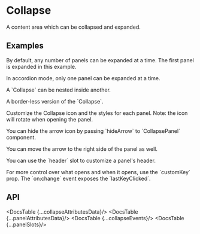 # Collapse

A content area which can be collapsed and expanded.

## Examples

<Example
  id="demo-basic"
  title="Basic"
  demoComponent="{Basic}"
  demoCode="{BasicCode}">
  <p slot="description">
    By default, any number of panels can be expanded at a time. The first panel is expanded in this example.
  </p>
</Example>

<Example
  id="demo-accordion"
  title="Accordion"
  demoComponent="{Accordion}"
  demoCode="{AccordionCode}">
  <p slot="description">
    In accordion mode, only one panel can be expanded at a time.
  </p>
</Example>

<Example
  id="demo-nested"
  title="Nested"
  demoComponent="{Nested}"
  demoCode="{NestedCode}">
  <p slot="description">
    A `Collapse` can be nested inside another.
  </p>
</Example>

<Example
  id="demo-borderless"
  title="Borderless"
  demoComponent="{Borderless}"
  demoCode="{BorderlessCode}">
  <p slot="description">
    A border-less version of the `Collapse`.
  </p>
</Example>

<Example
  id="demo-custom-panel"
  title="Custom Panels"
  demoComponent="{CustomPanel}"
  demoCode="{CustomPanelCode}">
  <p slot="description">
    Customize the Collapse icon and the styles for each panel. Note: the icon will rotate when opening the panel.
  </p>
</Example>

<Example
  id="demo-hide-arrow"
  title="Hide Arrow"
  demoComponent="{HideArrow}"
  demoCode="{HideArrowCode}">
  <p slot="description">
    You can hide the arrow icon by passing `hideArrow` to `CollapsePanel` component.
  </p>
</Example>

<Example
  id="demo-arrow-position"
  title="Arrow Position"
  demoComponent="{RightArrow}"
  demoCode="{RightArrowCode}">
  <p slot="description">
    You can move the arrow to the right side of the panel as well.
  </p>
</Example>

<Example
  id="demo-custom-header"
  title="Custom Panel Header"
  demoComponent="{CustomHeader}"
  demoCode="{CustomHeaderCode}">
  <p slot="description">
    You can use the `header` slot to customize a panel's header.
  </p>
</Example>

<Example
  id="demo-custom-manual-active"
  title="Manual Custom Key"
  demoComponent="{ManualActiveKey}"
  demoCode="{ManualActiveKeyCode}">
  <p slot="description">
    For more control over what opens and when it opens, use the `customKey` prop. The `on:change` event exposes the `lastKeyClicked`.
  </p>
</Example>

## API

<DocsTable {...collapseAttributesData}/>
<DocsTable {...panelAttributesData}/>
<DocsTable {...collapseEvents}/>
<DocsTable {...panelSlots}/>

<script>
  import Example from 'docs/src/components/Example.svelte';

  import Basic from './demos/basic.demo.svelte'
  import BasicCode from './demos/basic.demo.txt'

  import Accordion from './demos/accordion.demo.svelte'
  import AccordionCode from './demos/accordion.demo.txt'

  import Nested from './demos/nested.demo.svelte'
  import NestedCode from './demos/nested.demo.txt'

  import Borderless from './demos/borderless.demo.svelte'
  import BorderlessCode from './demos/borderless.demo.txt'

  import CustomPanel from './demos/custom-panel.demo.svelte'
  import CustomPanelCode from './demos/custom-panel.demo.txt'

  import HideArrow from './demos/hide-arrow.demo.svelte'
  import HideArrowCode from './demos/hide-arrow.demo.txt'

  import RightArrow from './demos/right-arrow.demo.svelte'
  import RightArrowCode from './demos/right-arrow.demo.txt'

  import CustomHeader from './demos/custom-header.demo.svelte'
  import CustomHeaderCode from './demos/custom-header.demo.txt'

  import ManualActiveKey from './demos/manual-active.demo.svelte'
  import ManualActiveKeyCode from './demos/manual-active.demo.txt'

  import DocsTable from 'docs/src/components/DocsTable.svelte'
  const collapseAttributesData = {
    title: 'Collapse Attributes',
    columns: ['Property', 'Description', 'Type', 'Default'],
    data: [
      {
        property: 'activeKey',
        description: 'Used to override the collapse auto functionality. Allows for manual control over what is open',
        type: 'Array',
        default: ''
      },
      {
        property: 'defaultActiveKey',
        description: 'An array of the keys to be initially opened',
        type: 'Array',
        default: ''
      },
      {
        property: 'borderless',
        description: 'Removes the borders',
        type: 'Boolean',
        default: 'false'
      },
      {
        property: 'accordion',
        description: 'If true, only one panel opens at a time',
        type: 'Boolean',
        default: 'false'
      },
      {
        property: 'expandIcon',
        description: 'Allows for a customize collapse icon',
        type: 'SvelteComponent',
        default: 'RightOutlined'
      },
      {
        property: 'class',
        description: 'Custom classes or class object for the Collapse wrapper',
        type: 'String | Object',
        default: ''
      },
      {
        property: 'expandIconPosition',
        description: 'The icon can be displayed on the left or the right',
        type: "String - `left` | `right`",
        default: ''
      }
    ]
  }

  const panelAttributesData = {
    title: 'CollapsePanel Attributes',
    columns: ['Property', 'Description', 'Type', 'Default'],
    data: [
      {
        property: 'disabled',
        description: 'If true, panel cannot be opened or closed',
        type: "Boolean",
        default: 'false'
      },
      {
        property: 'header',
        description: 'Title of the panel (Can be replaced with the header slot)',
        type: "String",
        default: ''
      },
      {
        property: 'key',
        description: 'Unique key identifying the panel from among its siblings',
        type: "String",
        default: ''
      },
      {
        property: 'class',
        description: 'Custom classes or class object for the panel',
        type: "String",
        default: ''
      },
      {
        property: 'hideArrow',
        description: 'Ability to hide the collapse arrow icon',
        type: "Boolean",
        default: 'false'
      }
    ]
  }

  const collapseEvents = {
    title: 'Collapse Events',
    columns: ['Name', 'Description'],
    data: [
      {
        name: 'click',
        description: 'Fired when a panel header is clicked'
      },
      {
        name: 'change',
        description: 'Fired when a panel is opened or closed'
      }
    ]
  }

  const panelSlots = {
    title: 'CollapsePanel Slots',
    columns: ['Name', 'Description'],
    data: [
      {
        name: 'header',
        description: 'Custom content for the panel header'
      }
    ]
  }
</script>
